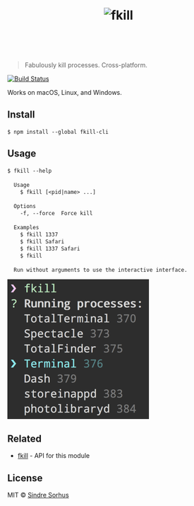 <h1 align="center">
	<br>
	<img width="360" src="https://rawgit.com/sindresorhus/fkill/master/media/logo.svg" alt="fkill">
	<br>
	<br>
	<br>
</h1>

> Fabulously kill processes. Cross-platform.

[![Build Status](https://travis-ci.org/sindresorhus/fkill-cli.svg?branch=master)](https://travis-ci.org/sindresorhus/fkill-cli)

Works on macOS, Linux, and Windows.


## Install

```
$ npm install --global fkill-cli
```


## Usage

```
$ fkill --help

  Usage
    $ fkill [<pid|name> ...]

  Options
    -f, --force  Force kill

  Examples
    $ fkill 1337
    $ fkill Safari
    $ fkill 1337 Safari
    $ fkill

  Run without arguments to use the interactive interface.
```

<img width="321" src="screenshot.png">


## Related

- [fkill](https://github.com/sindresorhus/fkill) - API for this module


## License

MIT © [Sindre Sorhus](https://sindresorhus.com)
